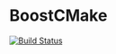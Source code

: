 # BoostCMake
[![Build Status](https://travis-ci.org/purpleKarrot/BoostCMake.png)](https://travis-ci.org/purpleKarrot/BoostCMake)
